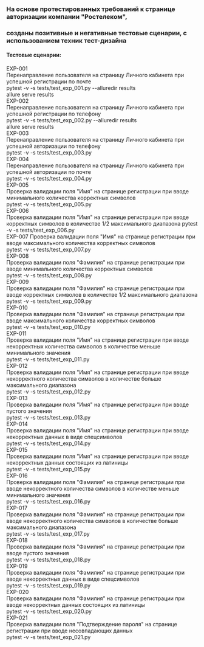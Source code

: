 ### На основе протестированных требований к странице авторизации компании "Ростелеком",  
### созданы позитивные и негативные тестовые сценарии, с использованием техник тест-дизайна  
#### Тестовые сценарии:
EXP-001  
Перенаправление пользователя на страницу Личного кабинета при успешной регистрации по почте  
pytest -v -s tests/test_exp_001.py --alluredir results  
allure serve results  
EXP-002  
Перенаправление пользователя на страницу Личного кабинета при успешной регистрации по телефону  
pytest -v -s tests/test_exp_002.py --alluredir results  
allure serve results  
EXP-003  
Перенаправление пользователя на страницу Личного кабинета при успешной авторизации по телефону  
pytest -v -s tests/test_exp_003.py  
EXP-004  
Перенаправление пользователя на страницу Личного кабинета при успешной авторизации по почте  
pytest -v -s tests/test_exp_004.py  
EXP-005  
Проверка валидации поля "Имя" на странице регистрации при вводе минимального количества корректных символов  
pytest -v -s tests/test_exp_005.py  
EXP-006  
Проверка валидации поля "Имя" на странице регистрации при вводе корректных символов в количестве 1/2 максимального диапазона
pytest -v -s tests/test_exp_006.py  
EXP-007	
Проверка валидации поля "Имя" на странице регистрации при вводе максимального количества корректных символов  
pytest -v -s tests/test_exp_007.py  
EXP-008  
Проверка валидации поля "Фамилия" на странице регистрации при вводе минимального количества корректных символов  
pytest -v -s tests/test_exp_008.py  
EXP-009  
Проверка валидации поля "Фамилия" на странице регистрации при вводе корректных символов в количестве 1/2 максимального диапазона  
pytest -v -s tests/test_exp_009.py  
EXP-010  
Проверка валидации поля "Фамилия" на странице регистрации при вводе максимального количества корректных символов  
pytest -v -s tests/test_exp_010.py  
EXP-011  
Проверка валидации поля "Имя" на странице регистрации при вводе некорректных количества символов в количестве меньше минимального значения  
pytest -v -s tests/test_exp_011.py  
EXP-012  
Проверка валидации поля "Имя" на странице регистрации при вводе некорректного количества символов в количестве больше максимального диапазона  
pytest -v -s tests/test_exp_012.py  
EXP-013  
Проверка валидации поля "Имя" на странице регистрации при вводе пустого значения  
pytest -v -s tests/test_exp_013.py  
EXP-014  
Проверка валидации поля "Имя" на странице регистрации при вводе некорректных данных в виде спецсимволов  
pytest -v -s tests/test_exp_014.py  
EXP-015  
Проверка валидации поля "Имя" на странице регистрации при вводе некорректных данных состоящих из латиницы  
pytest -v -s tests/test_exp_015.py  
EXP-016  
Проверка валидации поля "Фамилия" на странице регистрации при вводе некорректного количества символов в количестве меньше минимального значения  
pytest -v -s tests/test_exp_016.py  
EXP-017  
Проверка валидации поля "Фамилия" на странице регистрации при вводе некорректного количества символов в количестве больше максимального диапазона  
pytest -v -s tests/test_exp_017.py  
EXP-018  
Проверка валидации поля "Фамилия" на странице регистрации при вводе пустого значения  
pytest -v -s tests/test_exp_018.py  
EXP-019  
Проверка валидации поля "Фамилия" на странице регистрации при вводе некорректных данных в виде спецсимволов  
pytest -v -s tests/test_exp_019.py  
EXP-020  
Проверка валидации поля "Фамилия" на странице регистрации при вводе некорректных данных состоящих из латиницы  
pytest -v -s tests/test_exp_020.py  
EXP-021  
Проверка валидации поля "Подтверждение пароля" на странице регистрации при вводе несовпадающих данных  
pytest -v -s tests/test_exp_021.py

